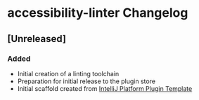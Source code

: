 <!-- Keep a Changelog guide -> https://keepachangelog.com -->

# accessibility-linter Changelog

## [Unreleased]
### Added
- Initial creation of a linting toolchain
- Preparation for initial release to the plugin store
- Initial scaffold created from [IntelliJ Platform Plugin Template](https://github.com/JetBrains/intellij-platform-plugin-template)
